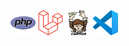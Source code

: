 
<div>
  <img src="https://github.com/devicons/devicon/blob/master/icons/php/php-original.svg" title="PHP" alt="PHP" width="40" height="40"/>  
  <img src="https://github.com/devicons/devicon/blob/master/icons/laravel/laravel-original.svg" title="PHP" alt="PHP" width="40" height="40"/>  
  <img src="https://github.com/devicons/devicon/blob/master/icons/composer/composer-original.svg" title="PHP" alt="PHP" width="40" height="40"/>   
  <img src="https://github.com/devicons/devicon/blob/master/icons/vscode/vscode-original.svg" title="PHP" alt="PHP" width="40" height="40"/>  
</div>
